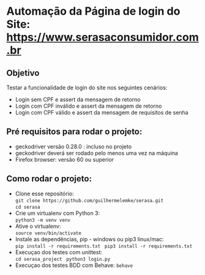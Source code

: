 # Automação da Página de login do Site: https://www.serasaconsumidor.com.br

## Objetivo

Testar a funcionalidade de login do site nos seguintes cenários:
* Login sem CPF e assert da mensagem de retorno
* Login com CPF inválido e assert da mensagem de retorno
* Login com CPF válido e assert da mensagem de requisitos de senha

## Pré requisitos para rodar o projeto:

* geckodriver versão 0.28.0 : incluso no projeto
* geckodriver deverá ser rodado pelo menos uma vez na máquina
* Firefox browser: versão 60 ou superior

## Como rodar o projeto:

* Clone esse repositório:  
```git clone https://github.com/guilhermelemke/serasa.git ```  
```cd serasa ```
* Crie um virtualenv com Python 3:  
```python3 -m venv venv ```
* Ative o virtualenv:  
```source venv/bin/activate ```  
* Instale as dependências, pip - windows ou pip3 linux/mac:   
```pip install -r requirements.txt ```
```pip3 install -r requirements.txt ```
* Execuçao dos testes com unittest:   
```cd serasa_project ```
```python3 login.py ```
* Execuçao dos testes BDD com Behave:
```behave ```
